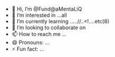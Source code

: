 - 👋 Hi, I’m @Fund@aMentaLiQ
- 👀 I’m interested in ...all
- 🌱 I’m currently learning .....//..<!....etc(8)
- 💞️ I’m looking to collaborate on 
- 📫 How to reach me ...
- 😄 Pronouns: ...
- ⚡ Fun fact: ...

<!---
fundamentalQAM/fundamentalQAM is a ✨ special ✨ repository because its `README.md` (this file) appears on your GitHub profile.
You can click the Preview link to take a look at your changes.
--->
